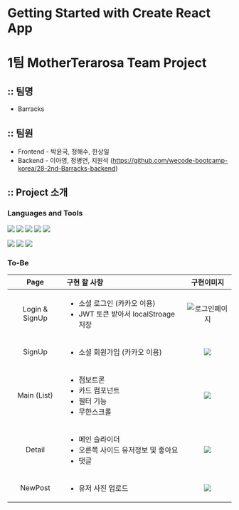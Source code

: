 # Getting Started with Create React App

# 1팀 MotherTerarosa Team Project

## :: 팀명

- Barracks

## :: 팀원

- Frontend - 박윤국, 정해수, 한상일
- Backend - 이아영, 정병연, 지원석 (https://github.com/wecode-bootcamp-korea/28-2nd-Barracks-backend)

## :: Project 소개

### Languages and Tools

<div aligin=center>

[![](https://img.shields.io/badge/ES6-F7DF1E?logo=javascript&logoColor=white&logoWidth=20)]()
[![](https://img.shields.io/badge/React-61DAFB?logo=react&logoColor=white&logoWidth=20)]()
[![](https://img.shields.io/badge/HTML5-E34F26?logo=html5&logoColor=white&logoWidth=20)]()
[![](https://img.shields.io/badge/CSS3-1572B6?logo=css3&logoColor=white&logoWidth=20)]()
[![](https://img.shields.io/badge/Sass-CC6699?logo=sass&logoColor=white&logoWidth=20)]()

</div>
<div aligin=center>

[![](https://img.shields.io/badge/Git-F05032?logo=git&logoColor=white&logoWidth=20)]()
[![](https://img.shields.io/badge/GitHub-181717?logo=github&logoColor=white&logoWidth=20)]()
[![](https://img.shields.io/badge/Slack-4A154B?logo=slack&logoColor=white&logoWidth=20)]()

</div>

### To-Be

|      Page      | 구현 할 사항                                                                |                                                                                                                             구현이미지                                                                                                                              |
| :------------: | :-------------------------------------------------------------------------- | :-----------------------------------------------------------------------------------------------------------------------------------------------------------------------------------------------------------------------------------------------------------------: |
| Login & SignUp | <ul><li>소셜 로그인 (카카오 이용)<li>JWT 토큰 받아서 localStroage 저장</ul> | ![로그인페이지](https://images.velog.io/images/haesoohaesoo/post/025698b6-1280-4ac6-837a-8196f149e5ed/%E1%84%89%E1%85%B3%E1%84%8F%E1%85%B3%E1%84%85%E1%85%B5%E1%86%AB%E1%84%89%E1%85%A3%E1%86%BA%202022-01-10%20%E1%84%8B%E1%85%A9%E1%84%92%E1%85%AE%208.18.18.png) |
|     SignUp     | <ul><li>소셜 회원가입 (카카오 이용)</ul>                                    |        ![](https://images.velog.io/images/lov012726/post/88e4392c-1ec5-4fd7-9828-f256cdd16699/%E1%84%89%E1%85%B3%E1%84%8F%E1%85%B3%E1%84%85%E1%85%B5%E1%86%AB%E1%84%89%E1%85%A3%E1%86%BA%202021-12-27%20%E1%84%8B%E1%85%A9%E1%84%92%E1%85%AE%205.42.51.png)         |
|  Main (List)   | <ul><li>점보트론 <li>카드 컴포넌트 <li>필터 기능 <li>무한스크롤 </ul>       |       ![](https://images.velog.io/images/haesoohaesoo/post/95519df0-1bc5-47b2-900a-912c3c527ae4/%E1%84%89%E1%85%B3%E1%84%8F%E1%85%B3%E1%84%85%E1%85%B5%E1%86%AB%E1%84%89%E1%85%A3%E1%86%BA%202022-01-10%20%E1%84%8B%E1%85%A9%E1%84%92%E1%85%AE%208.32.56.png)       |
|     Detail     | <ul><li>메인 슬라이더 <li>오른쪽 사이드 유저정보 및 좋아요 <li>댓글 </ul>   |       ![](https://images.velog.io/images/haesoohaesoo/post/56ddaf42-df07-47da-8dba-ca16f0cd913f/%E1%84%89%E1%85%B3%E1%84%8F%E1%85%B3%E1%84%85%E1%85%B5%E1%86%AB%E1%84%89%E1%85%A3%E1%86%BA%202022-01-10%20%E1%84%8B%E1%85%A9%E1%84%92%E1%85%AE%208.34.00.png)       |
|    NewPost     | <ul><li>유저 사진 업로드</ul>                                               |       ![](https://images.velog.io/images/haesoohaesoo/post/7cc0f119-d2c7-41e0-9f8b-abb2a7e5b832/%E1%84%89%E1%85%B3%E1%84%8F%E1%85%B3%E1%84%85%E1%85%B5%E1%86%AB%E1%84%89%E1%85%A3%E1%86%BA%202022-01-10%20%E1%84%8B%E1%85%A9%E1%84%92%E1%85%AE%208.35.42.png)       |
